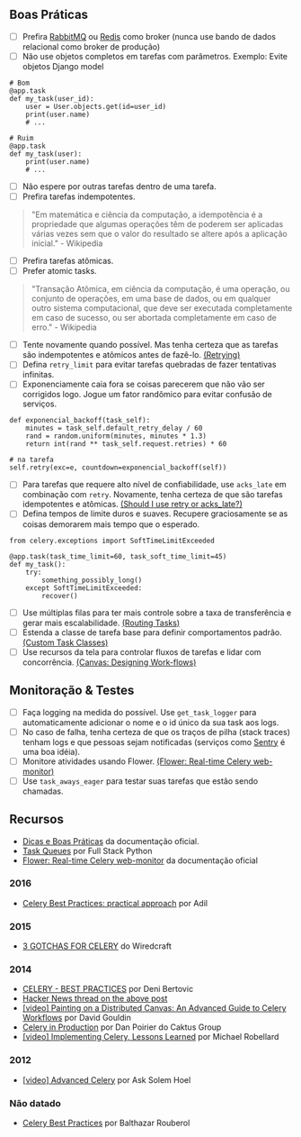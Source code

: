 ## Boas Práticas

- [ ] Prefira [RabbitMQ](https://www.rabbitmq.com/) ou [Redis](https://redis.io/) como broker (nunca use bando de dados relacional como broker de produção)
- [ ] Não use objetos completos em tarefas com parâmetros. Exemplo: Evite objetos Django model
```
# Bom
@app.task
def my_task(user_id):
    user = User.objects.get(id=user_id)
    print(user.name)
    # ...
```

```
# Ruim
@app.task
def my_task(user):
    print(user.name)
    # ...
```
- [ ] Não espere por outras tarefas dentro de uma tarefa.
- [ ] Prefira tarefas indempotentes.
> "Em matemática e ciência da computação, a idempotência é a propriedade que algumas operações têm de poderem ser aplicadas várias vezes sem que o valor do resultado se altere após a aplicação inicial." - Wikipedia
- [ ] Prefira tarefas atômicas.
- [ ] Prefer atomic tasks.
> "Transação Atômica, em ciência da computação, é uma operação, ou conjunto de operações, em uma base de dados, ou em qualquer outro sistema computacional, que deve ser executada completamente em caso de sucesso, ou ser abortada completamente em caso de erro." - Wikipedia
- [ ] Tente novamente quando possível. Mas tenha certeza que as tarefas são indempotentes e atômicos antes de fazê-lo. [(Retrying)](http://docs.celeryproject.org/en/latest/userguide/tasks.html#retrying)
- [ ] Defina `retry_limit` para evitar tarefas quebradas de fazer tentativas infinitas.
- [ ] Exponenciamente caia fora se coisas parecerem que não vão ser corrigidos logo. Jogue um fator randômico para evitar confusão de serviços.
```
def exponencial_backoff(task_self):
    minutes = task_self.default_retry_delay / 60
    rand = random.uniform(minutes, minutes * 1.3)
    return int(rand ** task_self.request.retries) * 60

# na tarefa
self.retry(exc=e, countdown=exponencial_backoff(self))
```
- [ ] Para tarefas que requere alto nível de confiabilidade, use `acks_late` em combinação com `retry`. Novamente, tenha certeza de que são tarefas idempotentes e atômicas. [(Should I use retry or acks_late?)](http://docs.celeryproject.org/en/latest/faq.html#faq-acks-late-vs-retry)
- [ ] Defina tempos de limite duros e suaves. Recupere graciosamente se as coisas demorarem mais tempo que o esperado.
```
from celery.exceptions import SoftTimeLimitExceeded

@app.task(task_time_limit=60, task_soft_time_limit=45)
def my_task():
    try:
        something_possibly_long()
    except SoftTimeLimitExceeded:
        recover()
```
- [ ] Use múltiplas filas para ter mais controle sobre a taxa de transferência e gerar mais escalabilidade. [(Routing Tasks)](http://docs.celeryproject.org/en/latest/userguide/routing.html)
- [ ] Estenda a classe de tarefa base para definir comportamentos padrão. [(Custom Task Classes)](http://docs.celeryproject.org/en/latest/userguide/tasks.html#custom-task-classes)
- [ ] Use recursos da tela para controlar fluxos de tarefas e lidar com concorrência. [(Canvas: Designing Work-flows)](http://docs.celeryproject.org/en/latest/userguide/canvas.html)

## Monitoração & Testes

- [ ] Faça logging na medida do possível. Use `get_task_logger` para automaticamente adicionar o nome e o id único da sua task aos logs.
- [ ] No caso de falha, tenha certeza de que os traços de pilha (stack traces) tenham logs e que pessoas sejam notificadas (serviços como [Sentry](https://sentry.io) é uma boa idéia).
- [ ] Monitore atividades usando Flower. [(Flower: Real-time Celery web-monitor)](http://docs.celeryproject.org/en/latest/userguide/monitoring.html#flower-real-time-celery-web-monitor)
- [ ] Use `task_aways_eager` para testar suas tarefas que estão sendo chamadas.

## Recursos

- [Dicas e Boas Práticas](http://celery.readthedocs.io/en/latest/userguide/tasks.html#tips-and-best-practices) da documentação oficial.
- [Task Queues](https://www.fullstackpython.com/task-queues.html) por Full Stack Python
- [Flower: Real-time Celery web-monitor](http://celery.readthedocs.io/en/latest/userguide/monitoring.html#flower-real-time-celery-web-monitor) da documentação oficial

### 2016

- [Celery Best Practices: practical approach](https://khashtamov.com/en/celery-best-practices-practical-approach/) por Adil

### 2015

- [3 GOTCHAS FOR CELERY](https://wiredcraft.com/blog/3-gotchas-for-celery/) do Wiredcraft

### 2014

- [CELERY - BEST PRACTICES](https://denibertovic.com/posts/celery-best-practices/) por Deni Bertovic
- [Hacker News thread on the above post](https://news.ycombinator.com/item?id=7909201)
- [[video] Painting on a Distributed Canvas: An Advanced Guide to Celery Workflows](https://www.youtube.com/watch?v=XoMu8vhdc-A) por David Gouldin
- [Celery in Production](https://www.caktusgroup.com/blog/2014/09/29/celery-production/) por Dan Poirier do Caktus Group
- [[video] Implementing Celery, Lessons Learned](https://www.youtube.com/watch?v=hmtSe0yPi6I) por Michael Robellard

### 2012

- [[video] Advanced Celery](https://www.youtube.com/watch?v=gpKMwPoldak&t=1416s) por Ask Solem Hoel

### Não datado

- [Celery Best Practices](https://blog.balthazar-rouberol.com/celery-best-practices) por Balthazar Rouberol
